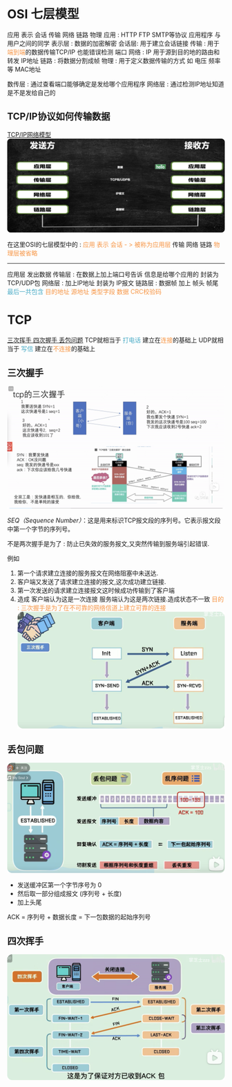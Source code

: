 # OSI 七层模型
应用 表示 会话 传输 网络 链路 物理
应用 : HTTP FTP SMTP等协议 应用程序 与用户之间的同学
表示层 : 数据的加密解密
会话层: 用于建立会话链接
传输 : 用于<font color="#f79646">端到端</font>的数据传输TCP/IP 也能错误检测 端口
网络 : IP 用于源到目的地的路由和转发  IP地址
链路 : 将数据分割成帧
物理 : 用于定义数据传输的方式 如 电压  频率等 MAC地址


数传层 : 通过查看端口能够确定是发给哪个应用程序
网络层 : 通过检测IP地址知道是不是发给自己的

## TCP/IP协议如何传输数据

[TCP/IP网络模型](https://www.bilibili.com/video/BV1uk4y1w7ZV/?spm_id_from=333.788.top_right_bar_window_history.content.click&vd_source=2f6e531d9d833ca7fdcd8c5bb99bd1bb)
![](assets/Pasted%20image%2020231028175837.png)

在这里OSI的七层模型中的 :
<font color="#f79646">应用 表示 会话 - > 被称为应用层</font>
传输 
网络 
链路 
<font color="#f79646">物理层被省略</font>

___
应用层 发出数据
传输层 : 在数据上加上端口号告诉 信息是给哪个应用的 封装为 TCP/UDP包
网络层 : 加上IP地址 封装为 IP报文
链路层 : 数据帧 加上 帧头 帧尾
<font color="#4bacc6">最后一共包含</font> <font color="#f79646">目的地址 源地址 类型字段 数据 CRC校验码</font>

# TCP
[三次挥手 四次握手 丢包问题](https://www.bilibili.com/video/BV1kV411j7hA/?spm_id_from=333.788.recommend_more_video.1&vd_source=2f6e531d9d833ca7fdcd8c5bb99bd1bb)
TCP就相当于 <font color="#4bacc6">打电话</font> 建立在<font color="#f79646">连接</font>的基础上
UDP就相当于 <font color="#4bacc6">写信 </font>建立在<font color="#f79646">不连接</font>的基础上
## 三次握手
![](assets/Pasted%20image%2020231028203647.png)

*SEQ（Sequence Number）*：这是用来标识TCP报文段的序列号。它表示报文段中第一个字节的序列号。

不是两次握手是为了 : 防止已失效的服务报文,又突然传输到服务端引起错误.

例如 
1. 第一个请求建立连接的服务报文在网络阻塞中未送达.
2. 客户端又发送了请求建立连接的报文,这次成功建立链接.
3. 第一次发送的请求建立连接报文这时候成功传输到了客户端
4. 造成 客户端认为这是一次连接 服务端认为这是两次链接.造成状态不一致
<font color="#f79646">目的  : 三次握手是为了在不可靠的网络信道上建立可靠的连接</font>
![](assets/Pasted%20image%2020231028184432.png)
## 丢包问题
![](assets/Pasted%20image%2020231028183604.png)
- 发送缓冲区第一个字节序号为 0 
- 然后取一部分组成报文 (序列号 + 长度)
- 加上头尾

ACK  = 序列号 + 数据长度 = 下一包数据的起始序列号

## 四次挥手
![](assets/Pasted%20image%2020231028184808.png)
